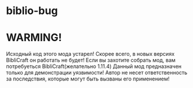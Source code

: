 # biblio-bug
#				           WARMING!								#
Исходный код этого мода устарел! Скорее всего, в новых версиях BibliCraft
он работать не будет!
Если вы захотите собрать мод, вам потребуеться BibliCraft(желательно 1.11.4)
Данный мод предназначен только для демонстрации уязвимости! Автор не несет
ответственность за последствия, которые могут быть вызваны его применением!

